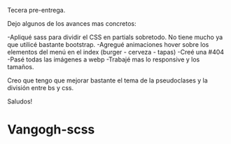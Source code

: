 Tecera pre-entrega.

Dejo algunos de los avances mas concretos:

-Apliqué sass para dividir el CSS en partials sobretodo. No tiene mucho ya que utilicé bastante bootstrap.
-Agregué animaciones hover sobre los elementos del menú en el index (burger - cerveza - tapas) 
-Creé una #404
-Pasé todas las imágenes a webp
-Trabajé mas lo responsive y los tamaños.

Creo que tengo que mejorar bastante el tema de la pseudoclases y la división entre bs y css.

Saludos!

# Vangogh-scss
